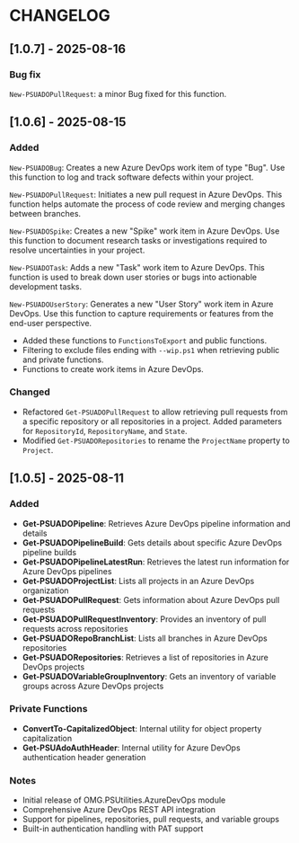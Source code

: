 # CHANGELOG

## [1.0.7] - 2025-08-16
### Bug fix
`New-PSUADOPullRequest`: a minor Bug fixed for this function.

## [1.0.6] - 2025-08-15
### Added

`New-PSUADOBug`: Creates a new Azure DevOps work item of type "Bug". Use this function to log and track software defects within your project.

`New-PSUADOPullRequest`: Initiates a new pull request in Azure DevOps. This function helps automate the process of code review and merging changes between branches.

`New-PSUADOSpike`: Creates a new "Spike" work item in Azure DevOps. Use this function to document research tasks or investigations required to resolve uncertainties in your project.

`New-PSUADOTask`: Adds a new "Task" work item to Azure DevOps. This function is used to break down user stories or bugs into actionable development tasks.

`New-PSUADOUserStory`: Generates a new "User Story" work item in Azure DevOps. Use this function to capture requirements or features from the end-user perspective.


- Added these functions to `FunctionsToExport` and public functions.
- Filtering to exclude files ending with `--wip.ps1` when retrieving public and private functions.
- Functions to create work items in Azure DevOps.

### Changed
- Refactored `Get-PSUADOPullRequest` to allow retrieving pull requests from a specific repository or all repositories in a project. Added parameters for `RepositoryId`, `RepositoryName`, and `State`.
- Modified `Get-PSUADORepositories` to rename the `ProjectName` property to `Project`.

## [1.0.5] - 2025-08-11
### Added
- **Get-PSUADOPipeline**: Retrieves Azure DevOps pipeline information and details
- **Get-PSUADOPipelineBuild**: Gets details about specific Azure DevOps pipeline builds  
- **Get-PSUADOPipelineLatestRun**: Retrieves the latest run information for Azure DevOps pipelines
- **Get-PSUADOProjectList**: Lists all projects in an Azure DevOps organization
- **Get-PSUADOPullRequest**: Gets information about Azure DevOps pull requests
- **Get-PSUADOPullRequestInventory**: Provides an inventory of pull requests across repositories
- **Get-PSUADORepoBranchList**: Lists all branches in Azure DevOps repositories
- **Get-PSUADORepositories**: Retrieves a list of repositories in Azure DevOps projects
- **Get-PSUADOVariableGroupInventory**: Gets an inventory of variable groups across Azure DevOps projects

### Private Functions
- **ConvertTo-CapitalizedObject**: Internal utility for object property capitalization
- **Get-PSUAdoAuthHeader**: Internal utility for Azure DevOps authentication header generation

### Notes
- Initial release of OMG.PSUtilities.AzureDevOps module
- Comprehensive Azure DevOps REST API integration
- Support for pipelines, repositories, pull requests, and variable groups
- Built-in authentication handling with PAT support